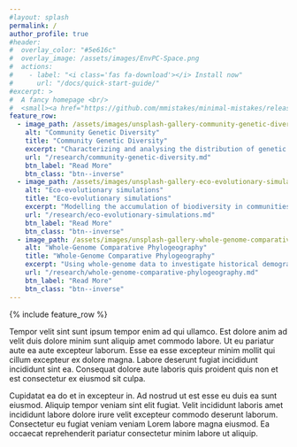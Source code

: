 ```yaml
---
#layout: splash
permalink: /
author_profile: true
#header:
#  overlay_color: "#5e616c"
#  overlay_image: /assets/images/EnvPC-Space.png
#  actions:
#    - label: "<i class='fas fa-download'></i> Install now"
#      url: "/docs/quick-start-guide/"
#excerpt: >
#  A fancy homepage <br/>
#  <small><a href="https://github.com/mmistakes/minimal-mistakes/releases/tag/4.17.1">Latest release v4.17.1</a></small>
feature_row:
  - image_path: /assets/images/unsplash-gallery-community-genetic-diversity.png
    alt: "Community Genetic Diversity"
    title: "Community Genetic Diversity"
    excerpt: "Characterizing and analysing the distribution of genetic variation in ecological communities."
    url: "/research/community-genetic-diversity.md"
    btn_label: "Read More"
    btn_class: "btn--inverse"
  - image_path: /assets/images/unsplash-gallery-eco-evolutionary-simulations.png
    alt: "Eco-evolutionary simulations"
    title: "Eco-evolutionary simulations"
    excerpt: "Modelling the accumulation of biodiversity in communities using individual based eco-evolutionary simulations."
    url: "/research/eco-evolutionary-simulations.md"
    btn_label: "Read More"
    btn_class: "btn--inverse"
  - image_path: /assets/images/unsplash-gallery-whole-genome-comparative-phylogeography.png
    alt: "Whole-Genome Comparative Phylogeography"
    title: "Whole-Genome Comparative Phylogeography"
    excerpt: "Using whole-genome data to investigate historical demography of codistributed taxa."
    url: "/research/whole-genome-comparative-phylogeography.md"
    btn_label: "Read More"
    btn_class: "btn--inverse"
---
```


{% include feature_row %}

Tempor velit sint sunt ipsum tempor enim ad qui ullamco. Est dolore anim ad velit duis dolore minim sunt aliquip amet commodo labore. Ut eu pariatur aute ea aute excepteur laborum. Esse ea esse excepteur minim mollit qui cillum excepteur ex dolore magna. Labore deserunt fugiat incididunt incididunt sint ea. Consequat dolore aute laboris quis proident quis non et est consectetur ex eiusmod sit culpa.

Cupidatat ea do et in excepteur in. Ad nostrud ut est esse eu duis ea sunt eiusmod. Aliquip tempor veniam sint elit fugiat. Velit incididunt laboris amet incididunt labore dolore irure velit excepteur commodo deserunt laborum. Consectetur eu fugiat veniam veniam Lorem labore magna eiusmod. Ea occaecat reprehenderit pariatur consectetur minim labore ut aliquip.
